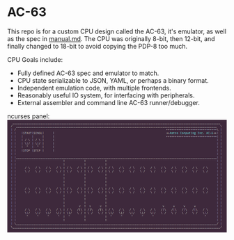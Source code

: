 # AC-63

This repo is for a custom CPU design called the AC-63, it's emulator, as well as the spec in [manual.md](manual.md). The CPU was originally 8-bit, then 12-bit, and finally changed to 18-bit to avoid copying the PDP-8 too much.

CPU Goals include:

* Fully defined AC-63 spec and emulator to match.
* CPU state serializable to JSON, YAML, or perhaps a binary format.
* Independent emulation code, with multiple frontends.
* Reasonably useful IO system, for interfacing with peripherals.
* External assembler and command line AC-63 runner/debugger.

ncurses panel:
![image](demo.png)

